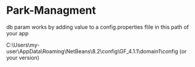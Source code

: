# Park-Managment
db param works by adding value to a config.properties flile in this path of your app

C:\Users\my-user\AppData\Roaming\NetBeans\8.2\config\GF_4.1.1\domain1\config (or your version)

